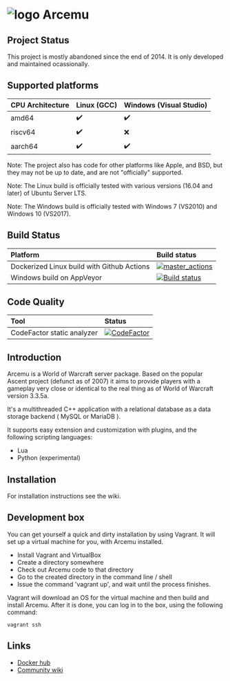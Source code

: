 # ![logo](https://raw.githubusercontent.com/arcemu/arcemu/master/arcemulogo.png) Arcemu

## Project Status
This project is mostly abandoned since the end of 2014. It is only developed and maintained ocassionally.

## Supported platforms

CPU Architecture  | Linux (GCC) | Windows (Visual Studio)
:-- | :-- | :---
amd64 | :heavy_check_mark: | :heavy_check_mark:
riscv64 | :heavy_check_mark: | :x:
aarch64 | :heavy_check_mark: | :heavy_check_mark:

Note: The project also has code for other platforms like Apple, and BSD, but they may not be up to date, and are not "officially" supported.

Note: The Linux build is officially tested with various versions (16.04 and later) of Ubuntu Server LTS.

Note: The Windows build is officially tested with Windows 7 (VS2010) and Windows 10 (VS2017).

## Build Status

Platform | Build status
:--- | :---
Dockerized Linux build with Github Actions | [![master_actions](https://github.com/arcemu/arcemu/actions/workflows/master_actions.yml/badge.svg)](https://github.com/arcemu/arcemu/actions/workflows/master_actions.yml)
Windows build on AppVeyor | [![Build status](https://ci.appveyor.com/api/projects/status/avvvuy4vpn183ncm?svg=true)](https://ci.appveyor.com/project/dfighter1985/arcemu-vulhc)


## Code Quality

Tool | Status
:--- | :---
CodeFactor static analyzer | [![CodeFactor](https://www.codefactor.io/repository/github/arcemu/arcemu/badge/master)](https://www.codefactor.io/repository/github/arcemu/arcemu/overview/master)

## Introduction

Arcemu is a World of Warcraft server package. Based on the popular Ascent project (defunct as of 2007) it aims to provide players with a gameplay very close or identical to the real thing as of World of Warcraft version 3.3.5a.

It's a multithreaded C++ application with a relational database as a data storage backend ( MySQL or MariaDB ).

It supports easy extension and customization with plugins, and the following scripting languages:

* Lua
* Python (experimental)

## Installation

For installation instructions see the wiki.

## Development box

You can get yourself a quick and dirty installation by using Vagrant. It will set up a virtual machine for you, with Arcemu installed.

* Install Vagrant and VirtualBox
* Create a directory somewhere
* Check out Arcemu code to that directory
* Go to the created directory in the command line / shell
* Issue the command 'vagrant up', and wait until the process finishes.

Vagrant will download an OS for the virtual machine and then build and install Arcemu.
After it is done, you can log in to the box, using the following command:

```
vagrant ssh
```

## Links

* [Docker hub](https://hub.docker.com/u/arcemu)
* [Community wiki](https://arcemu.fandom.com/wiki/Arcemu_Wiki)

